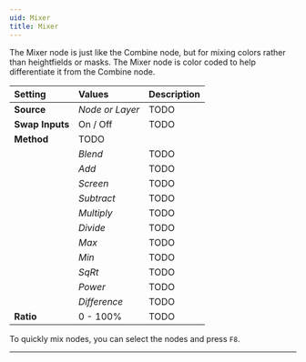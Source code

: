 ```yaml
---
uid: Mixer
title: Mixer
---
```


The Mixer node is just like the Combine node, but for mixing colors rather than heightfields or masks. The Mixer node is color coded to help differentiate it from the Combine node.

| Setting         | Values          | Description |
| :-------------- | :-------------- | :---------- |
| **Source**      | *Node or Layer* | TODO       |
| **Swap Inputs** | On / Off        | TODO       |
| **Method**      | TODO           |
|                 | *Blend*         | TODO       |
|                 | *Add*           | TODO       |
|                 | *Screen*        | TODO       |
|                 | *Subtract*      | TODO       |
|                 | *Multiply*      | TODO       |
|                 | *Divide*        | TODO       |
|                 | *Max*           | TODO       |
|                 | *Min*           | TODO       |
|                 | *SqRt*          | TODO       |
|                 | *Power*         | TODO       |
|                 | *Difference*    | TODO       |
| **Ratio**       | 0 - 100%     | TODO       |



To quickly mix nodes, you can select the nodes and press `F8`.

***

<!--examples-->